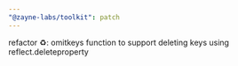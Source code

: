 ```yaml
---
"@zayne-labs/toolkit": patch
---
```


refactor ♻️: omitkeys function to support deleting keys using reflect.deleteproperty
